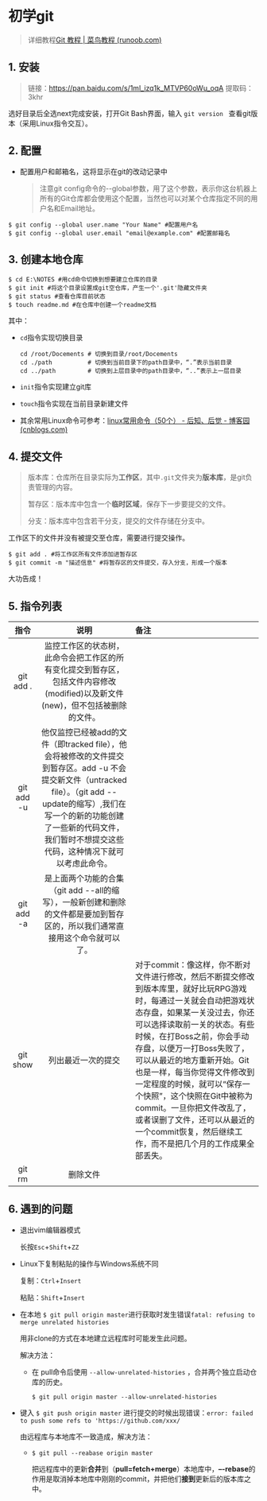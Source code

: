 # 初学git

> 详细教程[Git 教程 | 菜鸟教程 (runoob.com)](https://www.runoob.com/git/git-tutorial.html)

## 1. 安装

> 链接：https://pan.baidu.com/s/1ml_izq1k_MTVP60oWu_oqA 
> 提取码：3khr

选好目录后全选next完成安装，打开Git Bash界面，输入 `git version ` 查看git版本（采用Linux指令交互）。

## 2. 配置

- 配置用户和邮箱名，这将显示在git的改动记录中

  > 注意git config命令的--global参数，用了这个参数，表示你这台机器上所有的Git仓库都会使用这个配置，当然也可以对某个仓库指定不同的用户名和Email地址。

```linux命令
$ git config --global user.name "Your Name" #配置用户名
$ git config --global user.email "email@example.com" #配置邮箱名
```

## 3. 创建本地仓库

```
$ cd E:\NOTES #用cd命令切换到想要建立仓库的目录
$ git init #将这个目录设置成git空仓库，产生一个'.git'隐藏文件夹
$ git status #查看仓库目前状态
$ touch readme.md #在仓库中创建一个readme文档
```

其中：

- `cd`指令实现切换目录

  ```
  cd /root/Docements # 切换到目录/root/Docements
  cd ./path          # 切换到当前目录下的path目录中，“.”表示当前目录  
  cd ../path         # 切换到上层目录中的path目录中，“..”表示上一层目录
  ```

- `init`指令实现建立git库

- `touch`指令实现在当前目录新建文件

- 其余常用Linux命令可参考：[linux常用命令（50个） - 后知、后觉 - 博客园 (cnblogs.com)](https://www.cnblogs.com/xuxinstyle/p/9609551.html)

## 4. 提交文件

> 版本库：仓库所在目录实际为**工作区**，其中`.git`文件夹为**版本库**，是git负责管理的内容。
>
> 暂存区：版本库中包含一个**临时区域**，保存下一步要提交的文件。
>
> 分支：版本库中包含若干分支，提交的文件存储在分支中。

工作区下的文件并没有被提交至仓库，需要进行提交操作。

```
$ git add . #将工作区所有文件添加进暂存区
$ git commit -m "描述信息" #将暂存区的文件提交，存入分支，形成一个版本
```

大功告成！

## 5. 指令列表

|    指令    |                             说明                             | 备注                                                         |
| :--------: | :----------------------------------------------------------: | :----------------------------------------------------------- |
| git add .  | 监控工作区的状态树，此命令会把工作区的所有变化提交到暂存区，包括文件内容修改(modified)以及新文件(new)，但不包括被删除的文件。 |                                                              |
| git add -u | 他仅监控已经被add的文件（即tracked file），他会将被修改的文件提交到暂存区。add -u 不会提交新文件（untracked file）。（git add --update的缩写）,我们在写一个的新的功能创建了一些新的代码文件，我们暂时不想提交这些代码，这种情况下就可以考虑此命令。 |                                                              |
| git add -a | 是上面两个功能的合集（git add --all的缩写），一般新创建和删除的文件都是要加到暂存区的，所以我们通常直接用这个命令就可以了。 |                                                              |
|  git show  |                      列出最近一次的提交                      | 对于commit：像这样，你不断对文件进行修改，然后不断提交修改到版本库里，就好比玩RPG游戏时，每通过一关就会自动把游戏状态存盘，如果某一关没过去，你还可以选择读取前一关的状态。有些时候，在打Boss之前，你会手动存盘，以便万一打Boss失败了，可以从最近的地方重新开始。Git也是一样，每当你觉得文件修改到一定程度的时候，就可以“保存一个快照”，这个快照在Git中被称为commit。一旦你把文件改乱了，或者误删了文件，还可以从最近的一个commit恢复，然后继续工作，而不是把几个月的工作成果全部丢失。 |
|   git rm   |                           删除文件                           |                                                              |

## 6. 遇到的问题

- 退出vim编辑器模式

  长按`Esc`+`Shift`+`ZZ`

- Linux下复制粘贴的操作与Windows系统不同

  复制：`Ctrl`+`Insert`

  粘贴：`Shift`+`Insert`

- 在本地 `$ git pull origin master`进行获取时发生错误`fatal: refusing to merge unrelated histories`

  用非clone的方式在本地建立远程库时可能发生此问题。

  解决方法：
  
  - 在 pull命令后使用 `--allow-unrelated-histories` ，合并两个独立启动仓库的历史。
  
    ```
    $ git pull origin master --allow-unrelated-histories
    ```

- 键入 `$ git push origin master` 进行提交的时候出现错误：`error: failed to push some refs to 'https://github.com/xxx/`

  由远程库与本地库不一致造成，解决方法：

  - ```
    $ git pull --reabase origin master
    ```

    把远程库中的更新**合并**到（**pull=fetch+merge**）本地库中，**–-rebase**的作用是取消掉本地库中刚刚的commit，并把他们**接到**更新后的版本库之中。

